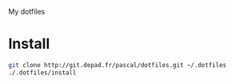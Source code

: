 My dotfiles

# Install

```sh
git clone http://git.depad.fr/pascal/dotfiles.git ~/.dotfiles
./.dotfiles/install
```
